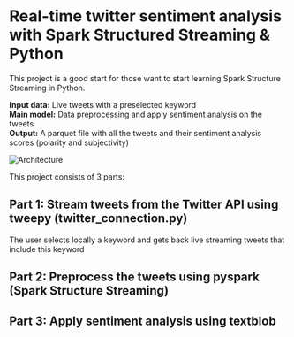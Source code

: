 <H1>Real-time twitter sentiment analysis with Spark Structured Streaming & Python </H1>

This project is a good start for those want to start learning Spark Structure Streaming in Python. <br>

<b> Input data:</b> Live tweets with a preselected keyword <br>
<b>Main model:</b> Data preprocessing and apply sentiment analysis on the tweets <br>
<b>Output:</b> A parquet file with all the tweets and their sentiment analysis scores (polarity and subjectivity) <br>

![Architecture](https://github.com/stamatelou/twitter_sentiment_analysis/blob/master/architecture.png)

This project consists of 3 parts: <br>

## Part 1: Stream tweets from the Twitter API using tweepy (twitter_connection.py) <br>
The user selects locally a keyword and gets back live streaming tweets that include this keyword

## Part 2: Preprocess the tweets using pyspark (Spark Structure Streaming)<br>

## Part 3: Apply sentiment analysis using textblob <br>



